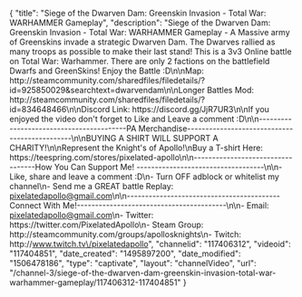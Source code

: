 {
    "title": "Siege of the Dwarven Dam: Greenskin Invasion - Total War: WARHAMMER Gameplay",
    "description": "Siege of the Dwarven Dam: Greenskin Invasion - Total War: WARHAMMER Gameplay - A Massive army of Greenskins invade a strategic Dwarven Dam.  The Dwarves rallied as many troops as possible to make their last stand!  This is a 3v3 Online battle on Total War: Warhammer.  There are only 2 factions on the battlefield Dwarfs and GreenSkins!  Enjoy the Battle :D\n\nMap: http:\/\/steamcommunity.com\/sharedfiles\/filedetails\/?id=925850029&searchtext=dwarvendam\n\nLonger Battles Mod: http:\/\/steamcommunity.com\/sharedfiles\/filedetails\/?id=834648466\n\nDiscord Link: https:\/\/discord.gg\/JjR7UR3\n\nIf you enjoyed the video don't forget to Like and Leave a comment :D\n\n-----------------------------------------PA Merchandise----------------------------------------------\n\nBUYING A SHIRT WILL SUPPORT A CHARITY!\n\nRepresent the Knight's of Apollo!\nBuy a T-shirt Here: https:\/\/teespring.com\/stores\/pixelated-apollo\n\n----------------------------------How You Can Support Me! -----------------------------------\n\n- Like, share and leave a comment :D\n- Turn OFF adblock or whitelist my channel\n- Send me a GREAT battle Replay: pixelatedapollo@gmail.com\n\n------------------------------------------Connect With Me!-----------------------------------------\n\n- Email: pixelatedapollo@gmail.com\n- Twitter: https:\/\/twitter.com\/PixelatedApollo\n- Steam Group:  http:\/\/steamcommunity.com\/groups\/apollosknights\n- Twitch: http:\/\/www.twitch.tv\/pixelatedapollo",
    "channelid": "117406312",
    "videoid": "117404851",
    "date_created": "1495897200",
    "date_modified": "1506478186",
    "type": "captivate",
    "layout": "channelVideo",
    "url": "\/channel-3\/siege-of-the-dwarven-dam-greenskin-invasion-total-war-warhammer-gameplay\/117406312-117404851"
}